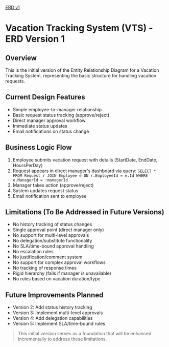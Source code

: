 [ERD v1](vts-erd-v1.png)

# Vacation Tracking System (VTS) - ERD Version 1
## Overview
This is the initial version of the Entity Relationship Diagram for a  Vacation Tracking System, representing the basic structure for handling vacation requests.

## Current Design Features
- Simple employee-to-manager relationship
- Basic request status tracking (approve/reject)
- Direct manager approval workflow
- Immediate status updates
- Email notifications on status change


## Business Logic Flow
1. Employee submits vacation request with details (StartDate, EndDate, HoursPerDay)
2. Request appears in direct manager's dashboard via query:
`SELECT * FROM Request r JOIN Employee e ON r.EmployeeId = e.Id WHERE e.ManagerId = :managerId`
3. Manager takes action (approve/reject)
4. System updates request status
5. Email notification sent to employee

## Limitations (To Be Addressed in Future Versions)
- No history tracking of status changes
- Single approval point (direct manager only)
- No support for multi-level approvals
- No delegation/substitute functionality
- No SLA/time-bound approval handling
- No escalation rules
- No justification/comment system
- No support for complex approval workflows
- No tracking of response times
- Rigid hierarchy (fails if manager is unavailable)
- No rules based on vacation duration/type


## Future Improvements Planned
- Version 2: Add status history tracking
- Version 3: Implement multi-level approvals
- Version 4: Add delegation capabilities
- Version 5: Implement SLA/time-bound rules
> This initial version serves as a foundation that will be enhanced incrementally to address these limitations.